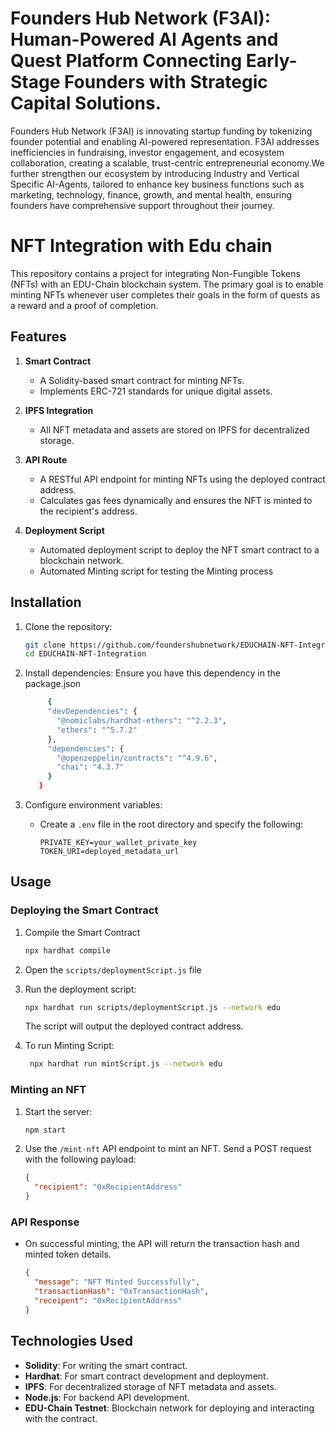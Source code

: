 
# Founders Hub Network (F3AI): Human-Powered AI Agents and Quest Platform Connecting Early-Stage Founders with Strategic Capital Solutions.
Founders Hub Network (F3AI) is innovating startup funding by tokenizing founder potential and enabling AI-powered representation. F3AI addresses inefficiencies in fundraising, investor engagement, and ecosystem collaboration, creating a scalable, trust-centric entrepreneurial economy.We further strengthen our ecosystem by introducing Industry and Vertical Specific AI-Agents, tailored to enhance key business functions such as marketing, technology, finance, growth, and mental health, ensuring founders have comprehensive support throughout their journey.

# NFT Integration with Edu chain

This repository contains a project for integrating Non-Fungible Tokens (NFTs) with an EDU-Chain blockchain system. The primary goal is to enable minting NFTs whenever user completes their goals in the form of quests as a reward and a proof of completion.


## Features

1. **Smart Contract**
   - A Solidity-based smart contract for minting NFTs.
   - Implements ERC-721 standards for unique digital assets.

2. **IPFS Integration**
   - All NFT metadata and assets are stored on IPFS for decentralized storage.

3. **API Route**
   - A RESTful API endpoint for minting NFTs using the deployed contract address.
   - Calculates gas fees dynamically and ensures the NFT is minted to the recipient's address.

4. **Deployment Script**
   - Automated deployment script to deploy the NFT smart contract to a blockchain network.
   - Automated Minting script for testing the Minting process

## Installation

1. Clone the repository:

   ```bash
   git clone https://github.com/foundershubnetwork/EDUCHAIN-NFT-Integration.git
   cd EDUCHAIN-NFT-Integration
   ```

2. Install dependencies: Ensure you have this dependency in the package.json

   ```bash
        {
        "devDependencies": {
          "@nomiclabs/hardhat-ethers": "^2.2.3",
          "ethers": "^5.7.2"
        },
        "dependencies": {
          "@openzeppelin/contracts": "^4.9.6",
          "chai": "4.3.7"
        }
      }
   ```

3. Configure environment variables:
   - Create a `.env` file in the root directory and specify the following:

     ```
     PRIVATE_KEY=your_wallet_private_key
     TOKEN_URI=deployed_metadata_url
     ```

## Usage

### Deploying the Smart Contract
1. Compile the Smart Contract
    ```bash
   npx hardhat compile
   ```

2. Open the `scripts/deploymentScript.js` file 

3. Run the deployment script:

   ```bash
   npx hardhat run scripts/deploymentScript.js --network edu
   ```
   The script will output the deployed contract address.
   
4. To run Minting Script:
     ```bash
      npx hardhat run mintScript.js --network edu
      ```

### Minting an NFT

1. Start the server:

   ```bash
   npm start
   ```

2. Use the `/mint-nft` API endpoint to mint an NFT. Send a POST request with the following payload:

   ```json
   {
     "recipient": "0xRecipientAddress"
   }
   ```
### API Response

- On successful minting, the API will return the transaction hash and minted token details.

   ```json
   {
     "message": "NFT Minted Successfully",
     "transactionHash": "0xTransactionHash",
     "receipent": "0xRecipientAddress"
   }
   ```

## Technologies Used

- **Solidity**: For writing the smart contract.
- **Hardhat**: For smart contract development and deployment.
- **IPFS**: For decentralized storage of NFT metadata and assets.
- **Node.js**: For backend API development.
- **EDU-Chain Testnet**: Blockchain network for deploying and interacting with the contract.


